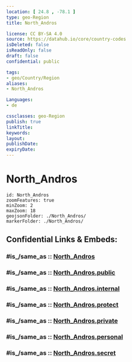 ```yaml
---
location: [ 24.8 , -78.1 ] 
type: geo-Region
title: North_Andros

license: CC BY-SA 4.0
source: https://datahub.io/core/country-codes
isDeleted: false
isReadOnly: false
draft: false
confidential: public

tags:
- geo/Country/Region
aliases:
- North_Andros

Languages:
- de

cssclasses: geo-Region
publish: true
linkTitle: 
keywords: 
layout: 
publishDate: 
expiryDate: 
---
```


# North_Andros

```leaflet
id: North_Andros
zoomFeatures: true 
minZoom: 2 
maxZoom: 18
geojsonFolder: ./North_Andros/
markerFolder: ./North_Andros/
```


## Confidential Links & Embeds: 

### #is_/same_as :: [North_Andros](/_Standards/Earth/Continent/America~Caribbean/Bahamas/Districts~Bahamas/North_Andros.md) 

### #is_/same_as :: [North_Andros.public](/_public/Earth/Continent/America~Caribbean/Bahamas/Districts~Bahamas/North_Andros.public.md) 

### #is_/same_as :: [North_Andros.internal](/_internal/Earth/Continent/America~Caribbean/Bahamas/Districts~Bahamas/North_Andros.internal.md) 

### #is_/same_as :: [North_Andros.protect](/_protect/Earth/Continent/America~Caribbean/Bahamas/Districts~Bahamas/North_Andros.protect.md) 

### #is_/same_as :: [North_Andros.private](/_private/Earth/Continent/America~Caribbean/Bahamas/Districts~Bahamas/North_Andros.private.md) 

### #is_/same_as :: [North_Andros.personal](/_personal/Earth/Continent/America~Caribbean/Bahamas/Districts~Bahamas/North_Andros.personal.md) 

### #is_/same_as :: [North_Andros.secret](/_secret/Earth/Continent/America~Caribbean/Bahamas/Districts~Bahamas/North_Andros.secret.md)

